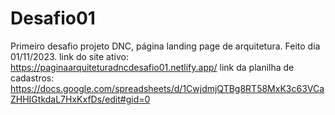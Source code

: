 # Desafio01
Primeiro desafio projeto DNC, página  landing page de arquitetura. Feito dia 01/11/2023.
link do site ativo: https://paginaarquiteturadncdesafio01.netlify.app/
link da planilha de cadastros: https://docs.google.com/spreadsheets/d/1CwjdmjQTBg8RT58MxK3c63VCaZHHIGtkdaL7HxKxfDs/edit#gid=0
